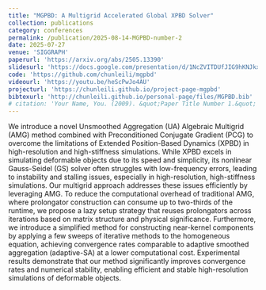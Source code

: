 ```yaml
---
title: "MGPBD: A Multigrid Accelerated Global XPBD Solver"
collection: publications
category: conferences
permalink: /publication/2025-08-14-MGPBD-number-2
date: 2025-07-27
venue: 'SIGGRAPH'
paperurl: 'https://arxiv.org/abs/2505.13390'
slidesurl: 'https://docs.google.com/presentation/d/1NcZVITDUfJIG9hKNJkx2TqsEaNnO3dNk/edit?usp=share_link&ouid=111038135074814190899&rtpof=true&sd=true'
code: 'https://github.com/chunleili/mgpbd'
videourl: 'https://youtu.be/heScPwJo4AU'
projecturl: 'https://chunleili.github.io/project-page-mgpbd'
bibtexurl: 'http://chunleili.github.io/personal-page/files/MGPBD.bib'
# citation: 'Your Name, You. (2009). &quot;Paper Title Number 1.&quot; <i>Journal 1</i>. 1(1).'
---
```

We introduce a novel Unsmoothed Aggregation (UA) Algebraic Multigrid (AMG) method combined with Preconditioned Conjugate Gradient (PCG) to overcome the limitations of Extended Position-Based Dynamics (XPBD) in high-resolution and high-stiffness simulations. While XPBD excels in simulating deformable objects due to its speed and simplicity, its nonlinear Gauss-Seidel (GS) solver often struggles with low-frequency errors, leading to instability and stalling issues, especially in high-resolution, high-stiffness simulations. Our multigrid approach addresses these issues efficiently by leveraging AMG. To reduce the computational overhead of traditional AMG, where prolongator construction can consume up to two-thirds of the runtime, we propose a lazy setup strategy that reuses prolongators across iterations based on matrix structure and physical significance. Furthermore, we introduce a simplified method for constructing near-kernel components by applying a few sweeps of iterative methods to the homogeneous equation, achieving convergence rates comparable to adaptive smoothed aggregation (adaptive-SA) at a lower computational cost. Experimental results demonstrate that our method significantly improves convergence rates and numerical stability, enabling efficient and stable high-resolution simulations of deformable objects.